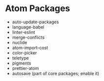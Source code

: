 # Atom Packages

* auto-update-packages
* language-babel
* linter-eslint
* merge-conflicts
* nuclide
* atom-import-cost
* color-picker
* teletype
* pigments
* prettier-atom
* autosave (part of core packages; enable it)
